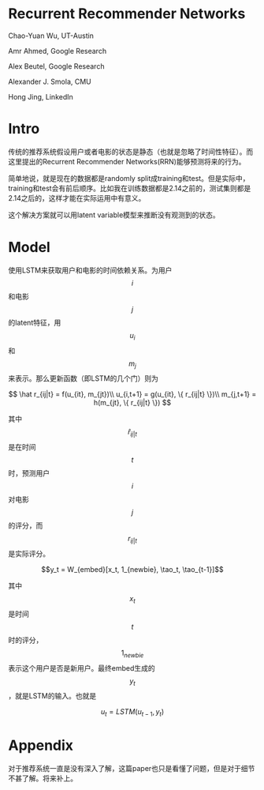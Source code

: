 # Recurrent Recommender Networks

Chao-Yuan Wu, UT-Austin

Amr Ahmed, Google Research

Alex Beutel, Google Research

Alexander J. Smola, CMU

Hong Jing, LinkedIn

# Intro

传统的推荐系统假设用户或者电影的状态是静态（也就是忽略了时间性特征）。而这里提出的Recurrent Recommender Networks(RRN)能够预测将来的行为。

简单地说，就是现在的数据都是randomly split成training和test。但是实际中，training和test会有前后顺序。比如我在训练数据都是2.14之前的，测试集则都是2.14之后的，这样才能在实际运用中有意义。

这个解决方案就可以用latent variable模型来推断没有观测到的状态。

# Model

使用LSTM来获取用户和电影的时间依赖关系。为用户$$i$$和电影$$j$$的latent特征，用$$u_i$$和$$m_j$$来表示。那么更新函数（即LSTM的几个门）则为

$$
\hat r_{ij|t} = f(u_{it}, m_{jt})\\
u_{i,t+1} = g(u_{it}, \{ r_{ij|t} \})\\
m_{j,t+1} = h(m_{jt}, \{ r_{ij|t} \})
$$

其中$$\hat r_{ij|t}$$是在时间$$t$$时，预测用户$$i$$对电影$$j$$的评分，而$$r_{ij|t}$$是实际评分。

$$y_t = W_{embed}[x_t, 1_{newbie}, \tao_t, \tao_{t-1}]$$

其中$$x_t$$是时间$$t$$时的评分，$$1_{newbie}$$表示这个用户是否是新用户。最终embed生成的$$y_t$$，就是LSTM的输入。也就是

$$u_t = LSTM(u_{t-1}, y_t)$$



# Appendix

对于推荐系统一直是没有深入了解，这篇paper也只是看懂了问题，但是对于细节不甚了解。将来补上。
